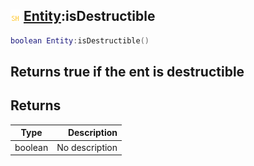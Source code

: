 ## ![shared](.gitbook/assets/shared.png) [Entity](./home/Entity):isDestructible

```lua
boolean Entity:isDestructible()
```

Returns true if the ent is destructible
------
## Returns

| Type   | Description |
| ------ | ----------: |
| boolean | No description |

